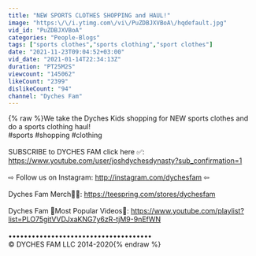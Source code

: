 ```yaml
---
title: "NEW SPORTS CLOTHES SHOPPING and HAUL!"
image: "https:\/\/i.ytimg.com\/vi\/PuZDBJXVBoA\/hqdefault.jpg"
vid_id: "PuZDBJXVBoA"
categories: "People-Blogs"
tags: ["sports clothes","sports clothing","sport clothes"]
date: "2021-11-23T09:04:52+03:00"
vid_date: "2021-01-14T22:34:13Z"
duration: "PT25M2S"
viewcount: "145062"
likeCount: "2399"
dislikeCount: "94"
channel: "Dyches Fam"
---
```

{% raw %}We take the Dyches Kids shopping for NEW sports clothes and do a sports clothing haul!<br />#sports #shopping #clothing<br /><br />SUBSCRIBE to DYCHES FAM click here ✅: <br /><a rel="nofollow" target="blank" href="https://www.youtube.com/user/joshdychesdynasty?sub_confirmation=1">https://www.youtube.com/user/joshdychesdynasty?sub_confirmation=1</a><br /><br />⇨ Follow us on Instagram: <a rel="nofollow" target="blank" href="http://instagram.com/dychesfam">http://instagram.com/dychesfam</a> ⇦<br /><br />Dyches Fam Merch👕👚: <a rel="nofollow" target="blank" href="https://teespring.com/stores/dychesfam">https://teespring.com/stores/dychesfam</a><br /><br />Dyches Fam 💯Most Popular Videos📼: <a rel="nofollow" target="blank" href="https://www.youtube.com/playlist?list=PLO75gitVVDJxaKNG7y6zR-tjM9-9nEfWN">https://www.youtube.com/playlist?list=PLO75gitVVDJxaKNG7y6zR-tjM9-9nEfWN</a><br /><br />•••••••••••••••••••••••••••••••••••••<br />© DYCHES FAM LLC 2014-2020{% endraw %}
